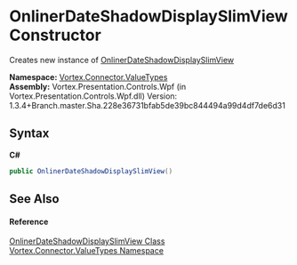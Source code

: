 # OnlinerDateShadowDisplaySlimView Constructor 
 

Creates new instance of <a href="T_Vortex_Connector_ValueTypes_OnlinerDateShadowDisplaySlimView.md">OnlinerDateShadowDisplaySlimView</a>

**Namespace:**&nbsp;<a href="N_Vortex_Connector_ValueTypes.md">Vortex.Connector.ValueTypes</a><br />**Assembly:**&nbsp;Vortex.Presentation.Controls.Wpf (in Vortex.Presentation.Controls.Wpf.dll) Version: 1.3.4+Branch.master.Sha.228e36731bfab5de39bc844494a99d4df7de6d31

## Syntax

**C#**<br />
``` C#
public OnlinerDateShadowDisplaySlimView()
```


## See Also


#### Reference
<a href="T_Vortex_Connector_ValueTypes_OnlinerDateShadowDisplaySlimView.md">OnlinerDateShadowDisplaySlimView Class</a><br /><a href="N_Vortex_Connector_ValueTypes.md">Vortex.Connector.ValueTypes Namespace</a><br />